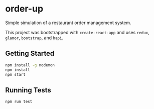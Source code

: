 # order-up
Simple simulation of a restaurant order management system. 

This project was bootstrapped with `create-react-app` and uses `redux`, `glamor`, `bootstrap`, and `hapi`.

## Getting Started

```sh
npm install -g nodemon
npm install
npm start
```

## Running Tests

```sh
npm run test
```